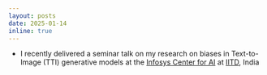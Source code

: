 ```yaml
---
layout: posts
date: 2025-01-14
inline: true
---
```


- I recently delivered a seminar talk on my research on biases in Text-to-Image (TTI) generative models at the [Infosys Center for AI](https://cai.iiitd.ac.in/) at [IITD](https://iiitd.ac.in/), India 



